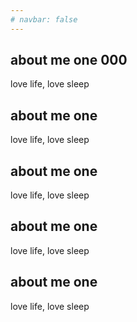 ```yaml
---
# navbar: false
---
```


## about me one  000

love life, love sleep

## about me one

love life, love sleep

## about me one

love life, love sleep

## about me one

love life, love sleep

## about me one

love life, love sleep
